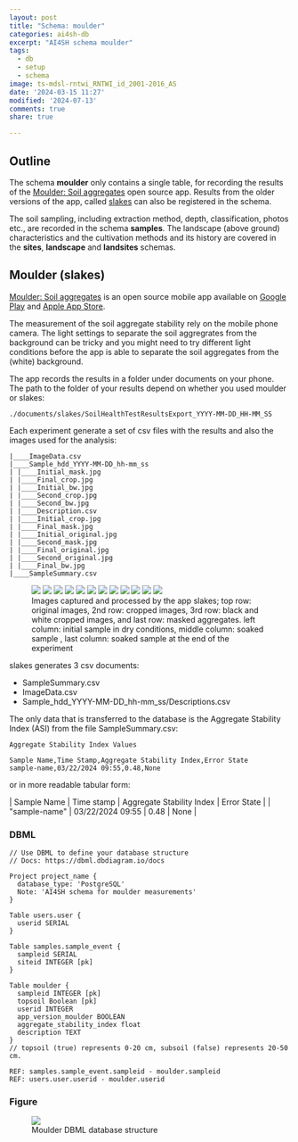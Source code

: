 ```yaml
---
layout: post
title: "Schema: moulder"
categories: ai4sh-db
excerpt: "AI4SH schema moulder"
tags:
  - db
  - setup
  - schema
image: ts-mdsl-rntwi_RNTWI_id_2001-2016_AS
date: '2024-03-15 11:27'
modified: '2024-07-13'
comments: true
share: true

---
```


## Outline

The schema **moulder** only contains a single table, for recording the results of the [Moulder: Soil aggregates](https://play.google.com/store/apps/details?id=slaker.sydneyuni.au.com.slaker) open source app. Results from the older versions of the app, called [slakes](https://play.google.com/store/apps/details?id=slaker.sydneyuni.au.com.slaker) can also be registered in the schema.

The soil sampling, including extraction method, depth, classification, photos etc., are recorded in the schema **samples**. The landscape (above ground) characteristics and the cultivation methods and its history are covered in the **sites**, **landscape** and **landsites** schemas.

## Moulder (slakes)

[Moulder: Soil aggregates](https://play.google.com/store/apps/details?id=slaker.sydneyuni.au.com.slaker) is an open source mobile app available on [Google Play](https://play.google.com/store/apps/details?id=slaker.sydneyuni.au.com.slaker) and [Apple App Store](https://apps.apple.com/us/app/slakes-soil-health-test/id6449554197).

The measurement of the soil aggregate stability rely on the mobile phone camera. The light settings to separate the soil aggregrates from the background can be tricky and you might need to try different light conditions before the app is able to separate the soil aggregates from the (white) background.

The app records the results in a folder under <span class='file'>documents</span> on your phone. The path to the folder of your results depend on whether you used moulder or slakes:

```
./documents/slakes/SoilHealthTestResultsExport_YYYY-MM-DD_HH-MM_SS
```

Each experiment generate a set of csv files with the results and also the images used for the analysis:
```
|____ImageData.csv
|____Sample_hdd_YYYY-MM-DD_hh-mm_ss
| |____Initial_mask.jpg
| |____Final_crop.jpg
| |____Initial_bw.jpg
| |____Second_crop.jpg
| |____Second_bw.jpg
| |____Description.csv
| |____Initial_crop.jpg
| |____Final_mask.jpg
| |____Initial_original.jpg
| |____Second_mask.jpg
| |____Final_original.jpg
| |____Second_original.jpg
| |____Final_bw.jpg
|____SampleSummary.csv
```

<figure class="third">
<img src="../../images/Initial_original.jpg">
<img src="../../images/Second_original.jpg">
<img src="../../images/Final_original.jpg">

<img src="../../images/Initial_crop.jpg">
<img src="../../images/Second_crop.jpg">
<img src="../../images/Final_crop.jpg">

<img src="../../images/Initial_bw.jpg">
<img src="../../images/Second_bw.jpg">
<img src="../../images/Final_bw.jpg">

<img src="../../images/Initial_mask.jpg">
<img src="../../images/Second_mask.jpg">
<img src="../../images/Final_mask.jpg">

<figcaption> Images captured and processed by the app <span class='app'>slakes</span>; top row: original images, 2nd row: cropped images, 3rd row: black and white cropped images, and last row: masked aggregates. left column: initial sample in dry conditions, middle column: soaked sample , last column: soaked sample at the end of the experiment</figcaption>
</figure>

<span class='apss'>slakes</span> generates 3 csv documents:

- SampleSummary.csv
- ImageData.csv
- Sample_hdd_YYYY-MM-DD_hh-mm_ss/Descriptions.csv

The only data that is transferred to the database is the Aggregate Stability Index (ASI) from the file <span class='file'>SampleSummary.csv</span>:

```
Aggregate Stability Index Values

Sample Name,Time Stamp,Aggregate Stability Index,Error State
sample-name,03/22/2024 09:55,0.48,None
```

or in more readable tabular form:

| Sample Name | Time stamp | Aggregate Stability Index | Error State |
| "sample-name" | 03/22/2024 09:55 | 0.48 | None |

### DBML

```
// Use DBML to define your database structure
// Docs: https://dbml.dbdiagram.io/docs

Project project_name {
  database_type: 'PostgreSQL'
  Note: 'AI4SH schema for moulder measurements'
}

Table users.user {
  userid SERIAL
}

Table samples.sample_event {
  sampleid SERIAL
  siteid INTEGER [pk]
}

Table moulder {
  sampleid INTEGER [pk]
  topsoil Boolean [pk]
  userid INTEGER
  app_version_moulder BOOLEAN
  aggregate_stability_index float
  description TEXT
}
// topsoil (true) represents 0-20 cm, subsoil (false) represents 20-50 cm.

REF: samples.sample_event.sampleid - moulder.sampleid
REF: users.user.userid - moulder.userid
```

### Figure

<figure>
<a href="../../images/DBML_schema-moulder.png">
<img src="../../images/DBML_schema-moulder.png"></a>
<figcaption>Moulder DBML database structure</figcaption>
</figure>
